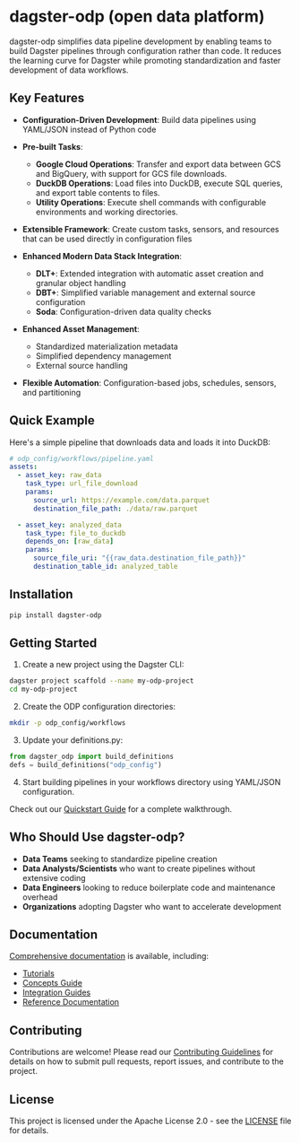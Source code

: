 # dagster-odp (open data platform)

dagster-odp simplifies data pipeline development by enabling teams to build Dagster pipelines through configuration rather than code. It reduces the learning curve for Dagster while promoting standardization and faster development of data workflows.

## Key Features

- **Configuration-Driven Development**: Build data pipelines using YAML/JSON instead of Python code

- **Pre-built Tasks**:
  - **Google Cloud Operations**: Transfer and export data between GCS and BigQuery, with support for GCS file downloads.
  - **DuckDB Operations**: Load files into DuckDB, execute SQL queries, and export table contents to files.
  - **Utility Operations**: Execute shell commands with configurable environments and working directories.

- **Extensible Framework**: Create custom tasks, sensors, and resources that can be used directly in configuration files

- **Enhanced Modern Data Stack Integration**:
  - **DLT+**: Extended integration with automatic asset creation and granular object handling
  - **DBT+**: Simplified variable management and external source configuration
  - **Soda**: Configuration-driven data quality checks

- **Enhanced Asset Management**:
  - Standardized materialization metadata
  - Simplified dependency management
  - External source handling

- **Flexible Automation**: Configuration-based jobs, schedules, sensors, and partitioning


## Quick Example

Here's a simple pipeline that downloads data and loads it into DuckDB:

```yaml
# odp_config/workflows/pipeline.yaml
assets:
  - asset_key: raw_data
    task_type: url_file_download
    params:
      source_url: https://example.com/data.parquet
      destination_file_path: ./data/raw.parquet

  - asset_key: analyzed_data
    task_type: file_to_duckdb
    depends_on: [raw_data]
    params:
      source_file_uri: "{{raw_data.destination_file_path}}"
      destination_table_id: analyzed_table
```

## Installation

```bash
pip install dagster-odp
```

## Getting Started

1. Create a new project using the Dagster CLI:
```bash
dagster project scaffold --name my-odp-project
cd my-odp-project
```

2. Create the ODP configuration directories:
```bash
mkdir -p odp_config/workflows
```

3. Update your definitions.py:
```python
from dagster_odp import build_definitions
defs = build_definitions("odp_config")
```

4. Start building pipelines in your workflows directory using YAML/JSON configuration.

Check out our [Quickstart Guide](https://runodp.github.io/dagster-odp/getting-started/quickstart/) for a complete walkthrough.

## Who Should Use dagster-odp?

- **Data Teams** seeking to standardize pipeline creation
- **Data Analysts/Scientists** who want to create pipelines without extensive coding
- **Data Engineers** looking to reduce boilerplate code and maintenance overhead
- **Organizations** adopting Dagster who want to accelerate development

## Documentation

[Comprehensive documentation](https://runodp.github.io/dagster-odp/) is available, including:

- [Tutorials](https://runodp.github.io/dagster-odp/tutorials/tutorials/)
- [Concepts Guide](https://runodp.github.io/dagster-odp/concepts/concepts/)
- [Integration Guides](https://runodp.github.io/dagster-odp/integrations/integrations/)
- [Reference Documentation](https://runodp.github.io/dagster-odp/reference/reference/)

## Contributing

Contributions are welcome! Please read our [Contributing Guidelines](CONTRIBUTING.md) for details on how to submit pull requests, report issues, and contribute to the project.

## License

This project is licensed under the Apache License 2.0 - see the [LICENSE](LICENSE) file for details.
